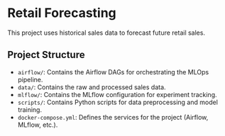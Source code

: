 # Retail Forecasting

This project uses historical sales data to forecast future retail sales.

## Project Structure

*   `airflow/`: Contains the Airflow DAGs for orchestrating the MLOps pipeline.
*   `data/`: Contains the raw and processed sales data.
*   `mlflow/`: Contains the MLflow configuration for experiment tracking.
*   `scripts/`: Contains Python scripts for data preprocessing and model training.
*   `docker-compose.yml`: Defines the services for the project (Airflow, MLflow, etc.).
